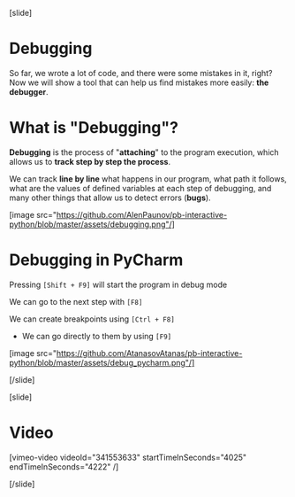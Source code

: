 [slide]
# Debugging
So far, we wrote a lot of code, and there were some mistakes in it, right? Now we will show a tool that can help us find mistakes more easily: **the debugger**.

# What is "Debugging"?
**Debugging** is the process of "**attaching**" to the program execution, which allows us to **track step by step the process**. 

We can track **line by line** what happens in our program, what path it follows, what are the values of defined variables at each step of debugging, and many other things that allow us to detect errors (**bugs**).

[image src="https://github.com/AlenPaunov/pb-interactive-python/blob/master/assets/debugging.png"/]

# Debugging in PyCharm
Pressing `[Shift + F9]` will start the program in debug mode

We can go to the next step with `[F8]`

We can create breakpoints using `[Ctrl + F8]`
  * We can go directly to them by using `[F9]`

[image src="https://github.com/AtanasovAtanas/pb-interactive-python/blob/master/assets/debug_pycharm.png"/]

[/slide]

[slide]
# Video

[vimeo-video videoId="341553633" startTimeInSeconds="4025" endTimeInSeconds="4222" /]

[/slide]
